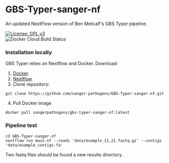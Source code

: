 # GBS-Typer-sanger-nf
An updated NextFlow version of Ben Metcalf's GBS Typer pipeline.

[![License: GPL v3](https://img.shields.io/badge/License-GPL%20v3-brightgreen.svg)](https://github.com/sanger-pathogens/GBS-Typer-sanger-nf/blob/master/LICENSE)   
![Docker Cloud Build Status](https://img.shields.io/docker/cloud/build/sangerpathogens/gbs-typer-sanger-nf)   

### Installation locally
GBS Typer relies on Nextflow and Docker.
Download:
1. [Docker](https://www.docker.com/).
2. [Nextflow](https://www.nextflow.io/).
3. Clone repository:
```
git clone https://github.com/sanger-pathogens/GBS-Typer-sanger-nf.git
```
4. Pull Docker image
```
docker pull sangerpathogens/gbs-typer-sanger-nf:latest
```

### Pipeline test
```
cd GBS-Typer-sanger-nf
nextflow run main.nf --reads 'data/example_{1,2}.fastq.gz' --contigs 'data/example_contigs.fa'
```
Two fastq files should be found a new results directory.
